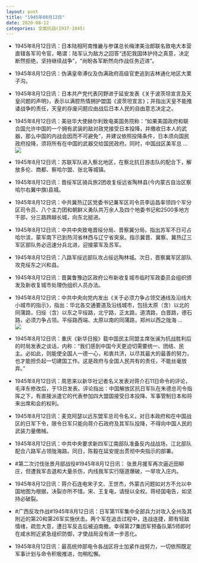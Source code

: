 ```yaml
---
layout: post
title: "1945年08月12日"
date: 2020-08-12
categories: 全面抗战(1937-1945)
---
```


<meta name="referrer" content="no-referrer" />

- 1945年8月12日讯：日本陆相阿南惟畿与参谋总长梅津美治郎联名致电大本营直辖各军司令官，略谓：陆军认为敌方之回答“违犯我国体护持之真意，决定断然拒绝，坚持继续战争”，“尚盼各军断然向作战任务迈进”。 

- 1945年8月12日讯：伪满皇帝溥仪及伪满政府高级官吏逃到吉林通化地区大栗子沟。 

- 1945年8月12日讯：日本共产党代表冈野进于延安发表《关于波茨坦宣言及天皇问题的声明》，表示以满腔热情拥护盟国《波茨坦宣言》；并指出天皇不能推诿战争的责任，天皇的存废问题应由战后日本人民的自由意志决定之。 

- 1945年8月12日讯：美驻华大使赫尔利致电美国务院称：“如果美国政府和联合国允许中国的一个拥有武装的敌对政党接受日本投降，并缴收日本人的武器，那么中国的内战会因而不可避免”，并建议依照投降条件，日本须向国民政府投降，须将所有在中国的武器交给国民政府。同时，中国战区美军总 ... <br/><img src="https://wx3.sinaimg.cn/large/aca367d8ly1gho5rqdsurj20c809zwej.jpg" />

- 1945年8月12日讯：苏联军队进入察北地区，在察北抗日游击队的配合下，解放多伦、商都、察哈尔盟、张北等城镇。 

- 1945年8月12日讯：晋绥军区骑兵旅2团收复绥远省陶林县(今内蒙古自治区察哈尔右翼中旗)县城。 

- 1945年8月12日讯：中共冀热辽区党委书记兼军区司令员李运昌率领四个军分区司令员、八个主力团和朝鲜义勇队共万余人及四个地委书记和2500多地方干部，分三路跨越长城，向东北挺进。 

- 1945年8月12日讯：中共中央致电晋绥分局、晋察冀分局，指出苏军不日可占哈尔滨，蒙军南下已到热河省林西与辽宁省突泉。指示冀晋、冀察、冀热辽三军区部队务必迅速分兵北进，迎接蒙军及苏军。 

- 1945年8月12日讯：八路军绥远部队攻占绥远陶林城。次日，晋察冀军区部队攻克绥东之兴和县。 

- 1945年8月12日讯：晋冀鲁豫边区政府公布新收复城市临时军政委员会组织颁发及新收复城市处理伪组织人员办法。 

- 1945年8月12日讯：中共中央向党内发出《关于必须力争占领交通线及沿线大小城市的指示》，指出：华北各交通要道及沿线城市，包括太原（含）以北的同蒲路，归绥（含）以东之平绥路，北宁路，正太路，道清路，白晋路，德石路，必须力争占领。平绥路西端、太原以南的同蒲路，郑州以西之陇海 ... <br/><img src="https://wx3.sinaimg.cn/large/aca367d8ly1ghnytkniqvj20c80aymx9.jpg" />

- 1945年8月12日讯：重庆《新华日报》载中国民主同盟主席张澜为抗战胜利后的时局发表之谈话，内称：“我们感到中国今天更迫切需要统一、团结、民主。必如此，则能使全国人一德一心，和衷共济，以尽其最大的最善的努力，也才能担负起一切建国工作。这是政府与全国人民共有的责任，不能丝毫放弃。” 

- 1945年8月12日讯：周恩来以新华社记者名义发表对蒋介石11日命令的评论，毛泽东修改后，于13日发表。评论指出：中国解放区抗日军队在朱德总司令指挥之下，有直接派遣它的代表参加四大盟国接受日本投降、军事管制日本和将来出席和会的权利。 

- 1945年8月12日讯：麦克阿瑟以远东盟军总司令名义，对日本政府和在中国战区的日军下令，限令日军只能向蒋介石政府及其军队投降，不得向中国人民的武装力量缴械。 

- 1945年8月12日讯：中共中央要求新四军江南部队准备反内战战场，江北部队配合八路军占领陇海路。同日，陈毅在延安提出贯彻中央指示的部署。 

- #第二次讨伐张景月部战役#1945年8月12日讯： 张景月援军再次逼近田柳庄，但遭我军击退和大量杀伤，内线我军实行隧道爆破，一举攻入庄内。 

- 1945年8月12日讯：蒋介石连电宋子文、王世杰，外蒙古问题如对方不允以中国地图为根据，决裂亦所不惜。宋、王复电，请授以全权。蒋经国电告，如坚持必破裂。 

- #广西反攻作战#1945年8月12日讯：日军第11军集中全部兵力对攻入全州及其附近的第20和第26军实施伏击。两个军在追击过程中，连战连捷，颇有轻敌情绪，疏忽大意，遭日军反击后被迫南撤。幸得第27集团军预备队第5师即时在咸水附近紧急组织防御，才使战局没有进一步恶化。 

- 1945年8月12日讯：最高统帅部电令各战区将士加紧作战努力，一切依照既定军事计划与命令积极推进，勿稍松懈。 

